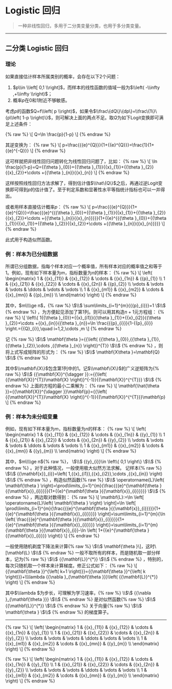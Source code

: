 # Logistic 回归
> 一种非线性回归，多用于二分类变量分类，也用于多分类变量。

---

## 二分类 Logistic 回归
### 理论
如果直接估计样本所属类别的概率，会存在以下2个问题：
1. 	$p\\in \\left[ 0,1 \\right]$，而样本的线性函数的值域一般为$\\left( -\\infty ,+\\infty  \\right)$；
2.	概率$p$在0和1附近不够敏感。


考虑$p$的函数$Q=f\\left( p \\right)$，如果令$\\frac\{dQ\}\{dp\}=\\frac\{1\}\{p\\left( 1-p \\right)\}$，则可解决上面的两点不足。取$Q$为如下Logit变换即可满足上述条件：

{% raw %}
\\[
Q=\\ln \\frac\{p\}\{1-p\}
\\]
{% endraw %}


其逆变换为：
{% raw %}
\\[
p=\\frac\{\{\{e\}^\{Q\}\}\}\{1+\{\{e\}^\{Q\}\}\}=\\frac\{1\}\{1+\{\{e\}^\{-Q\}\}\}
\\]
{% endraw %}

这可样就把非线性回归问题转化为线性回归问题了，比如：
{% raw %}
\\[
\\ln \\frac\{p\}\{1-p\}=Q=\{\{\\theta \}\_\{0\}\}+\{\{\\theta \}\_\{1\}\}\{\{x\}\_\{1\}\}+\{\{\\theta \}\_\{2\}\}\{\{x\}\_\{2\}\}+\\cdots +\{\{\\theta \}\_\{n\}\}\{\{x\}\_\{n\}\}
\\]
{% endraw %}

这样按照线性回归方法求解了，得到估计值$\\hat\{Q\}$之后，再通过逆Logit变换即可得到$p$的估计值了。至于判定系数和显著性水平等指统计指标也可以一并得出。

或者用样本直接估计概率$p$：
{% raw %}
\\[
p=\\frac\{\{\{e\}^\{Q\}\}\}\{1+\{\{e\}^\{Q\}\}\}=\\frac\{\{\{e\}^\{\{\{\\theta \}\_\{0\}\}+\{\{\\theta \}\_\{1\}\}\{\{x\}\_\{1\}\}+\{\{\\theta \}\_\{2\}\}\{\{x\}\_\{2\}\}+\\cdots +\{\{\\theta \}\_\{n\}\}\{\{x\}\_\{n\}\}\}\}\}\{1+\{\{e\}^\{\{\{\\theta \}\_\{0\}\}+\{\{\\theta \}\_\{1\}\}\{\{x\}\_\{1\}\}+\{\{\\theta \}\_\{2\}\}\{\{x\}\_\{2\}\}+\\cdots +\{\{\\theta \}\_\{n\}\}\{\{x\}\_\{n\}\}\}\}\}
\\]
{% endraw %}

此式用于构造似然函数。

### 例：样本为已分组数据
所谓已分组数据，指每个样本对应一个概率值，所有样本对应的概率值之和等于1。例如，现有如下样本量为$m$，指标数量为$n$的样本：
{% raw %}
\\[
\\left( \\begin\{matrix\}
 1 & \{\{x\}\_\{11\}\} & \{\{x\}\_\{12\}\} & \\cdots  & \{\{x\}\_\{1n\}\} & \{\{p\}\_\{1\}\}  \\\\
 1 & \{\{x\}\_\{21\}\} & \{\{x\}\_\{22\}\} & \\cdots  & \{\{x\}\_\{2n\}\} & \{\{p\}\_\{2\}\}  \\\\
 \\vdots  & \\vdots  & \\vdots  & \\ddots  & \\vdots  & \\vdots   \\\\
 1 & \{\{x\}\_\{m1\}\} & \{\{x\}\_\{m2\}\} & \\cdots  & \{\{x\}\_\{mn\}\} & \{\{p\}\_\{m\}\}  \\\\
\\end\{matrix\} \\right)
\\]
{% endraw %}

其中，$m\\\\ge n$，{% raw %}
\\$\\$
\\sum\\limits\_\{i=1\}^\{m\}\{\{\{p\}\_\{i\}\}\}=1
\\$\\$
{% endraw %}
，为方便起见添加了第1列。则可以用其构造$n+1$元方程组：
{% raw %}
\\[
\\left\\\{ 1\{\{\\theta \}\_\{0\}\}+\{\{x\}\_\{i1\}\}\{\{\\theta \}\_\{1\}\}+\{\{x\}\_\{i2\}\}\{\{\\theta \}\_\{2\}\}+\\cdots +\{\{x\}\_\{in\}\}\{\{\\theta \}\_\{n\}\}=\\ln \\frac\{\{\{p\}\_\{i\}\}\}\{1-\{\{p\}\_\{i\}\}\} \\right.=\{\{Q\}\_\{i\}\},\\quad i=1,2,\\cdots ,m
\\]
{% endraw %}

记
{% raw %}
\\$\\$
\\mathbf\{\\theta \}=\{\{\\left( \{\{\\theta \}\_\{0\}\},\{\{\\theta \}\_\{1\}\},\{\{\\theta \}\_\{2\}\},\\cdots ,\{\{\\theta \}\_\{n\}\} \\right)\}^\{T\}\}
\\$\\$
{% endraw %}
，则将上式写成矩阵的形式为：
{% raw %}
\\$\\$
\\mathbf\{X\\theta \}=\\mathbf\{Q\}
\\$\\$
{% endraw %}

其中$\\mathbf\{X\}$包含第1列中的1。记$\\mathbf\{X\}$的广义逆矩阵为{% raw %}
\\$\\$
\{\{\\mathbf\{X\}\}^\{\\dagger \}\}:=\{\{\\left( \{\{\\mathbf\{X\}\}^\{T\}\}\\mathbf\{X\} \\right)\}^\{-1\}\}\{\{\\mathbf\{X\}\}^\{^\{T\}\}\}
\\$\\$
{% endraw %}
上面的方程的最小二乘解为：
{% raw %}
\\[
\\mathbf\{\\hat\{\\theta \}\}=\{\{\\mathbf\{X\}\}^\{\\dagger \}\}\\mathbf\{p\}=\{\{\\left( \{\{\\mathbf\{X\}\}^\{T\}\}\\mathbf\{X\} \\right)\}^\{-1\}\}\{\{\\mathbf\{X\}\}^\{^\{T\}\}\}\\mathbf\{p\}
\\]
{% endraw %}

### 例：样本为未分组变量
例如，现有如下样本量为$m$，指标数量为$n$的样本：
{% raw %}
\\[
\\left( \\begin\{matrix\}
 1 & \{\{x\}\_\{11\}\} & \{\{x\}\_\{12\}\} & \\cdots  & \{\{x\}\_\{1n\}\} & \{\{y\}\_\{1\}\}  \\\\
 1 & \{\{x\}\_\{21\}\} & \{\{x\}\_\{22\}\} & \\cdots  & \{\{x\}\_\{2n\}\} & \{\{y\}\_\{2\}\}  \\\\
 \\vdots  & \\vdots  & \\vdots  & \\ddots  & \\vdots  & \\vdots   \\\\
 1 & \{\{x\}\_\{m1\}\} & \{\{x\}\_\{m2\}\} & \\cdots  & \{\{x\}\_\{mn\}\} & \{\{y\}\_\{m\}\}  \\\\
\\end\{matrix\} \\right)
\\]
{% endraw %}

其中，$m\\\\ge n${% raw %}，
\\$\\$
\{\{y\}\_\{i\}\}\\in \\left\\\{ 0,1 \\right\\\}
\\$\\$
{% endraw %}
。对于此种情况，一般使用极大似然方法求解。
记样本{% raw %}
\\$\\$
\{\{\\mathbf\{x\}\}\_\{i\}\}=\\left( 1,\{\{x\}\_\{i1\}\},\{\{x\}\_\{i2\}\},\\cdots ,\{\{x\}\_\{in\}\} \\right)
\\$\\$
{% endraw %}
，构造似然函数{% raw %}
\\$\\$
\\operatorname\{L\}\\left( \\mathbf\{\\theta \} \\right)=\\prod\\limits\_\{i=1\}^\{m\}\{\\frac\{\{\{e\}^\{\\mathbf\{\\theta \}\{\{\\mathbf\{x\}\}\_\{i\}\}\}\}\}\{1+\{\{e\}^\{\\mathbf\{\\theta \}\{\{\\mathbf\{x\}\}\_\{i\}\}\}\}\}\}
\\$\\$
{% endraw %}
，两边取对数得到：
{% raw %}
\\[
\\mathbf\{L\}:=\\ln \\left[ \\operatorname\{L\}\\left( \\mathbf\{\\theta \} \\right) \\right]=\\ln \\left[ \\prod\\limits\_\{i=1\}^\{m\}\{\\frac\{\{\{e\}^\{\\mathbf\{\\theta \}\{\{\\mathbf\{x\}\}\_\{i\}\}\}\}\}\{1+\{\{e\}^\{\\mathbf\{\\theta \}\{\{\\mathbf\{x\}\}\_\{i\}\}\}\}\}\} \\right]=\\sum\\limits\_\{i=1\}^\{m\}\{\\ln \\left( \\frac\{\{\{e\}^\{\\mathbf\{\\theta \}\{\{\\mathbf\{x\}\}\_\{i\}\}\}\}\}\{1+\{\{e\}^\{\\mathbf\{\\theta \}\{\{\\mathbf\{x\}\}\_\{i\}\}\}\}\} \\right)\}=\\sum\\limits\_\{i=1\}^\{m\}\{\\mathbf\{\\theta \}\{\{\\mathbf\{x\}\}\_\{i\}\}-\\ln \\left( 1+\{\{e\}^\{\\mathbf\{\\theta \}\{\{\\mathbf\{x\}\}\_\{i\}\}\}\} \\right)\}
\\]
{% endraw %}

一般使用随机剃度下降法来计算{% raw %}
\\$\\$
\\mathbf\{\\theta \}\\]，这时\\[\\mathbf\{L\}
\\$\\$
{% endraw %}
一般不取所有的样本，而是随机取一部分样本，记为{% raw %}
\\$\\$
\{\{\\mathbf\{L\}\}^\{\*\}\}
\\$\\$
{% endraw %}
 ，特别的，每次只随机取一个样本来计算梯度。修正公式如下：
 {% raw %}
 \\[
 \{\{\\mathbf\{\\theta \}\}^\{\\left( k+1 \\right)\}\}=\{\{\\mathbf\{\\theta \}\}^\{\\left( k \\right)\}\}+\\\\\lambda \{\{\\nabla \}\_\{\\mathbf\{\\theta \}\}\}\\left( \{\{\\mathbf\{L\}\}^\{\*\}\} \\right)
 \\]
 {% endraw %}

其中$\\\\lambda $为步长，可理解为学习速率，{% raw %}
\\$\\$
\{\{\\nabla \}\_\{\\mathbf\{\\theta \}\}\}
\\$\\$
{% endraw %}
是对似然函数{% raw %}
\\$\\$
\{\{\\mathbf\{L\}\}^\{\*\}\}
\\$\\$
{% endraw %}
关于向量{% raw %}
\\$\\$
\\mathbf\{\\theta \}
\\$\\$
{% endraw %}
的梯度算子。

----

{% raw %}
\\[
\\left( \\begin\{matrix\}   1 & \{\{x\}\_\{11\}\} & \{\{x\}\_\{12\}\} & \\cdots  & \{\{x\}\_\{1n\}\} & \{\{y\}\_\{1\}\}  \\\\   1 & \{\{x\}\_\{21\}\} & \{\{x\}\_\{22\}\} & \\cdots  & \{\{x\}\_\{2n\}\} & \{\{y\}\_\{2\}\}  \\\\   \\vdots  & \\vdots  & \\vdots  & \\ddots  & \\vdots  & \\vdots   \\\\   1 & \{\{x\}\_\{m1\}\} & \{\{x\}\_\{m2\}\} & \\cdots  & \{\{x\}\_\{mn\}\} & \{\{y\}\_\{m\}\}  \\\\ \\end\{matrix\} \\right)
\\]
{% endraw %}

{% raw %}
\\[
\\left( \\begin\{matrix\}
 1 & \{\{x\}\_\{11\}\} & \{\{x\}\_\{12\}\} & \\cdots  & \{\{x\}\_\{1n\}\} & \{\{y\}\_\{1\}\}  \\\\
 1 & \{\{x\}\_\{21\}\} & \{\{x\}\_\{22\}\} & \\cdots  & \{\{x\}\_\{2n\}\} & \{\{y\}\_\{2\}\}  \\\\
 \\vdots  & \\vdots  & \\vdots  & \\ddots  & \\vdots  & \\vdots   \\\\
 1 & \{\{x\}\_\{m1\}\} & \{\{x\}\_\{m2\}\} & \\cdots  & \{\{x\}\_\{mn\}\} & \{\{y\}\_\{m\}\}  \\\\
\\end\{matrix\} \\right)
\\]
{% endraw %}
